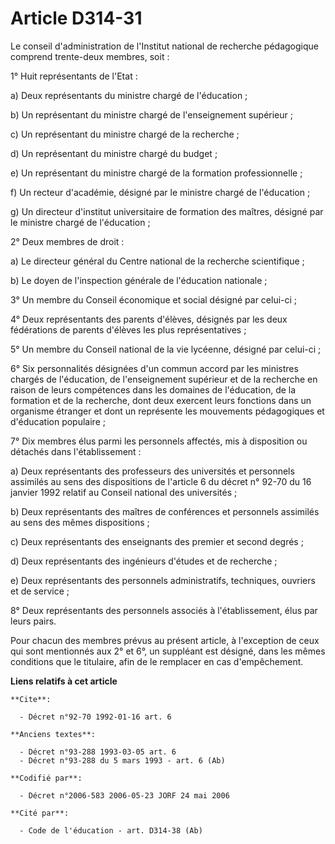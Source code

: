 # Article D314-31

Le conseil d'administration de l'Institut national de recherche pédagogique comprend trente-deux membres, soit :

1° Huit représentants de l'Etat :

a) Deux représentants du ministre chargé de l'éducation ;

b) Un représentant du ministre chargé de l'enseignement supérieur ;

c) Un représentant du ministre chargé de la recherche ;

d) Un représentant du ministre chargé du budget ;

e) Un représentant du ministre chargé de la formation professionnelle ;

f) Un recteur d'académie, désigné par le ministre chargé de l'éducation ;

g) Un directeur d'institut universitaire de formation des maîtres, désigné par le ministre chargé de l'éducation ;

2° Deux membres de droit :

a) Le directeur général du Centre national de la recherche scientifique ;

b) Le doyen de l'inspection générale de l'éducation nationale ;

3° Un membre du Conseil économique et social désigné par celui-ci ;

4° Deux représentants des parents d'élèves, désignés par les deux fédérations de parents d'élèves les plus représentatives ;

5° Un membre du Conseil national de la vie lycéenne, désigné par celui-ci ;

6° Six personnalités désignées d'un commun accord par les ministres chargés de l'éducation, de l'enseignement supérieur et de
la recherche en raison de leurs compétences dans les domaines de l'éducation, de la formation et de la recherche, dont deux
exercent leurs fonctions dans un organisme étranger et dont un représente les mouvements pédagogiques et d'éducation
populaire ;

7° Dix membres élus parmi les personnels affectés, mis à disposition ou détachés dans l'établissement :

a) Deux représentants des professeurs des universités et personnels assimilés au sens des dispositions de l'article 6 du
décret n° 92-70 du 16 janvier 1992 relatif au Conseil national des universités ;

b) Deux représentants des maîtres de conférences et personnels assimilés au sens des mêmes dispositions ;

c) Deux représentants des enseignants des premier et second degrés ;

d) Deux représentants des ingénieurs d'études et de recherche ;

e) Deux représentants des personnels administratifs, techniques, ouvriers et de service ;

8° Deux représentants des personnels associés à l'établissement, élus par leurs pairs.

Pour chacun des membres prévus au présent article, à l'exception de ceux qui sont mentionnés aux 2° et 6°, un suppléant est
désigné, dans les mêmes conditions que le titulaire, afin de le remplacer en cas d'empêchement.

**Liens relatifs à cet article**

	**Cite**:

	  - Décret n°92-70 1992-01-16 art. 6

	**Anciens textes**:

	  - Décret n°93-288 1993-03-05 art. 6
	  - Décret n°93-288 du 5 mars 1993 - art. 6 (Ab)

	**Codifié par**:

	  - Décret n°2006-583 2006-05-23 JORF 24 mai 2006

	**Cité par**:

	  - Code de l'éducation - art. D314-38 (Ab)
